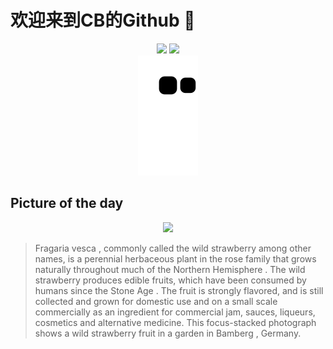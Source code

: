 
# 欢迎来到CB的Github 👋

<div align="center">
  <img height="137px" src="https://github-readme-stats.vercel.app/api?username=SuperCB&show_icons=true&theme=radical" />
  <img height="137px" src="https://github-readme-stats.vercel.app/api/top-langs/?username=SuperCB&hide_title=true&hide_border=true&layout=compact&langs_count=6&text_color=000&icon_color=fff" />
</div>


<div align="center">
    <img src="./contribution-snake/github-contribution-grid-snake.svg" />
</div>



## Picture of the day
<div align="center">
  <img width=400px src="https://upload.wikimedia.org/wikipedia/commons/thumb/1/1a/Walderdbeere_Frucht-20210617-RM-124006.jpg/450px-Walderdbeere_Frucht-20210617-RM-124006.jpg" />
</div>

>Fragaria vesca , commonly called the wild strawberry among other names, is a perennial  herbaceous plant  in the   rose family  that grows naturally throughout much of the  Northern Hemisphere . The wild strawberry produces edible fruits, which have been consumed by humans since the  Stone Age . The fruit is strongly flavored, and is still collected and grown for domestic use and on a small scale commercially as an ingredient for commercial jam, sauces, liqueurs, cosmetics and alternative medicine. This  focus-stacked  photograph shows a wild strawberry fruit in a garden in  Bamberg , Germany.


